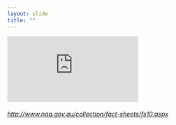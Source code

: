```yaml
---
layout: slide
title: ""
---
```


<section>
<iframe  class="stretch" frameborder="0" marginheight="0" marginwidth="0" src="http://www.naa.gov.au/collection/fact-sheets/fs10.aspx"></iframe>

<h6><a class="external" href="https://closedaccess.herokuapp.com/">http://www.naa.gov.au/collection/fact-sheets/fs10.aspx</a></h6>
</section>

